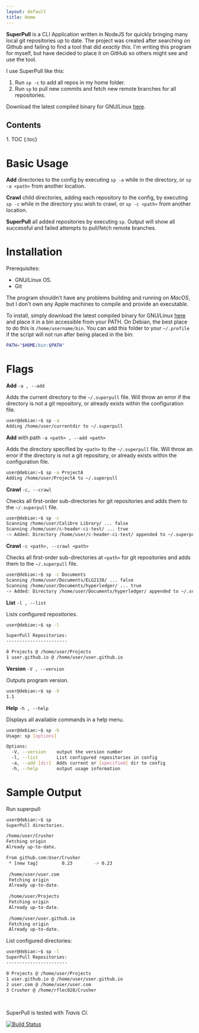 ```yaml
---
layout: default
title: Home
---
```


**SuperPull** is a CLI Application written in NodeJS for quickly bringing many local git repositories up to date. The project was created after searching on Github and failing to find a tool that did *exactly this*. I'm writing this program for myself, but have decided to place it on GitHub so others might see and use the tool.

I use SuperPull like this:

1. Run `sp -c` to add all repos in my home folder.  
2. Run `sp` to pull new commits and fetch new remote branches for all repositories.

Download the latest compiled binary for GNU/Linux [here](https://github.com/RyanFleck/SuperPull/releases/latest). 


<h2>Contents</h2>
1. TOC
{:toc}

# Basic Usage

**Add** directories to the config by executing `sp -a` while in the directory, or `sp -a <path>` from another location.

**Crawl** child directories, adding each repository to the config, by executing `sp -c` while in the directory you wish to crawl, or `sp -c <path>` from another location.

**SuperPull** all added repositories by executing `sp`. Output will show all successful and failed attempts to pull/fetch remote branches.

# Installation

Prerequisites:

- GNU/Linux OS.
- Git

The program shouldn't have any problems building and running on *MacOS*, but I don't own any Apple machines to compile and provide an executable.

To install, simply download the latest compiled binary for GNU/Linux [here](https://github.com/RyanFleck/SuperPull/releases/latest) and place it in a bin accessible from your PATH. On Debian, the best place to do this is `/home/username/bin`. You can add this folder to your `~/.profile` if the script will not run after being placed in the bin:

```sh
PATH="$HOME/bin:$PATH"
```

# Flags

**Add** `-a , --add `

Adds the current directory to the `~/.superpull` file. Will throw an error if the directory is not a git repository, or already exists within the configuration file.

```sh
user@debian:~$ sp -a
Adding /home/user/currentdir to ~/.superpull
```

**Add** with path `-a <path> , --add <path> `

Adds the directory specified by `<path>` to the `~/.superpull` file. Will throw an error if the directory is not a git repository, or already exists within the configuration file.

```sh
user@debian:~$ sp -a ProjectA
Adding /home/user/ProjectA to ~/.superpull
```
**Crawl** `-c, --crawl `

Checks all first-order sub-directories for git repositories and adds them to the `~/.superpull` file.

```sh
user@debian:~$ sp -c
Scanning /home/user/Calibre Library/ ... false
Scanning /home/user/c-header-ci-test/ ... true
-> Added: Directory /home/user/c-header-ci-test/ appended to ~/.superpull
```

**Crawl** `-c <path>, --crawl <path> `

Checks all first-order sub-directories at `<path>` for git repositories and adds them to the `~/.superpull` file.

```sh
user@debian:~$ sp -c Documents
Scanning /home/user/Documents/ELG2138/ ... false
Scanning /home/user/Documents/hyperledger/ ... true
-> Added: Directory /home/user/Documents/hyperledger/ appended to ~/.superpull
```

**List** `-l , --list `

Lists configured repositories.

```sh
user@debian:~$ sp -l 

SuperPull Repositories:
-----------------------

0 Projects @ /home/user/Projects
1 user.github.io @ /home/user/user.github.io
```

**Version** `-V , --version ` 

Outputs program version.

```sh
user@debian:~$ sp -V
1.1
```

**Help** `-h , --help `

Displays all available commands in a help menu.

```sh
user@debian:~$ sp -h
Usage: sp [options]

Options:
  -V, --version    output the version number
  -l, --list       List configured repositories in config
  -a, --add [dir]  Adds current or [specified] dir to config
  -h, --help       output usage information
```

# Sample Output

Run superpull:

```sh
user@debian:~$ sp
SuperPull directories.

/home/user/Crusher
Fetching origin
Already up-to-date.

From github.com:User/Crusher
 * [new tag]         0.23        -> 0.23
 
 /home/user/user.com
 Fetching origin
 Already up-to-date.
 
 /home/user/Projects
 Fetching origin
 Already up-to-date.
 
 /home/user/user.github.io
 Fetching origin
 Already up-to-date.
```

List configured directories:

```sh
user@debian:~$ sp -l
SuperPull Repositories:
-----------------------

0 Projects @ /home/user/Projects
1 user.github.io @ /home/user/user.github.io
2 user.com @ /home/user/user.com
3 Crusher @ /home/rflec028/Crusher
```

<br />

SuperPull is tested with *Travis CI*.

[![Build Status](https://travis-ci.com/RyanFleck/SuperPull.svg?branch=master)](https://travis-ci.com/RyanFleck/SuperPull)
